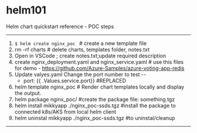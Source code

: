 # helm101
Helm chart quickstart reference - POC steps


---
1) ```$ helm create nginx_poc ``` # create a new template file 
2) rm -rf charts  # delete charts, templates folder, notes.txt
3) Open in VSCode ; create  notes.txt;update required description 
4) create nginx_deployment.yaml and nginx_service.yaml # use this files for demo - https://github.com/Azure-Samples/azure-voting-app-redis
5) Update valyes.yaml 
    Change the port number to test  -- 
    - port: {{ .Values.service.port}} #REPLACED
 6) helm template nginx_poc #  Render chart templates locally and display the output. 
7) helm package nginx_poc/ #create the package file: something.tgz 
8) helm install mikkyapp ./nginx_poc-ssds.tgz #install the package to connected k8s/AKS from local helm client 
9) helm uninstal mikkyapp ./nginx_poc-ssds.tgz #to uninstal/cleanup 
-----------
